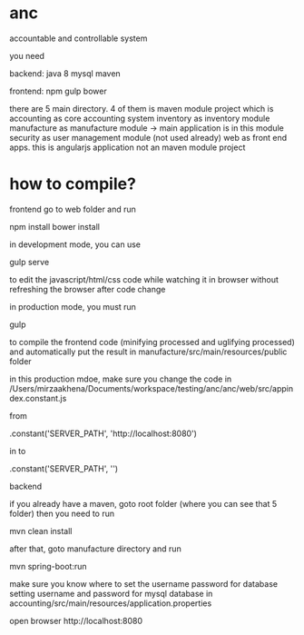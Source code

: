 # anc

accountable and controllable system

you need 

backend:
java 8
mysql
maven

frontend:
npm
gulp
bower


there are 5 main directory. 4 of them is maven module project which is
accounting as core accounting system
inventory as inventory module
manufacture as manufacture module -> main application is in this module
security as user management module (not used already)
web as front end apps. this is angularjs application not an maven module project

# how to compile?

frontend
go to web folder and run 

npm install
bower install

in development mode, you can use

gulp serve

to edit the javascript/html/css code while watching it in browser without refreshing the browser after code change

in production mode, you must run

gulp

to compile the frontend code (minifying processed and uglifying processed) and automatically put the result in
manufacture/src/main/resources/public folder

in this production mdoe, make sure you change the code in /Users/mirzaakhena/Documents/workspace/testing/anc/anc/web/src/appindex.constant.js

from 

.constant('SERVER_PATH', 'http://localhost:8080')

in to

.constant('SERVER_PATH', '')





backend

if you already have a maven, goto root folder (where you can see that 5 folder) then you need to run 

mvn clean install

after that, goto manufacture directory and run

mvn spring-boot:run

make sure you know where to set the username password for database
setting username and password for mysql database in accounting/src/main/resources/application.properties

open browser http://localhost:8080



